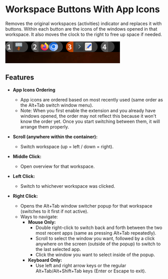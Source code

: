 # Workspace Buttons With App Icons

Removes the original workspaces (activities) indicator and replaces it with buttons. Within each button are the icons of the windows opened in that workspace. It also moves the clock to the right to free up space if needed.

![Preview](preview.png)

## Features

- **App Icons Ordering**
  - App icons are ordered based on most recently used (same order as the Alt+Tab switch window menu).
  - Note: When you first enable the extension and you already have windows opened, the order may not reflect this because it won't know the order yet. Once you start switching between them, it will arrange them properly.

- **Scroll (anywhere within the container):**
  - Switch workspace (up = left / down = right).
  
- **Middle Click:**
  - Open overview for that workspace.

- **Left Click:**
  - Switch to whichever workspace was clicked.

- **Right Click:**
  - Opens the Alt+Tab window switcher popup for that workspace (switches to it first if not active).
  - Ways to navigate:
    - **Mouse Only:**
      - Double right-click to switch back and forth between the two most recent apps (same as pressing Alt+Tab repeatedly).
      - Scroll to select the window you want, followed by a click anywhere on the screen (outside of the popup) to switch to the last selected app.
      - Click the window you want to select inside of the popup.
    - **Keyboard Only:**
      - Use left and right arrow keys or the regular Alt+Tab/Alt+Shift+Tab keys (Enter or Escape to exit).
